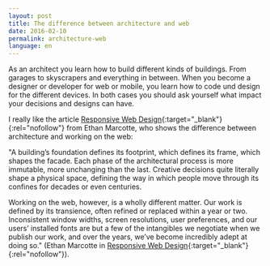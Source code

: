 ```yaml
---
layout: post
title: The difference between architecture and web
date: 2016-02-10
permalink: architecture-web
language: en
---
```



As an architect you learn how to build different kinds of buildings. From garages to skyscrapers and everything in between. When you become a designer or developer for web or mobile, you learn how to code und design for the different devices. In both cases you should ask yourself what impact your decisions and designs can have.

I really like the article [Responsive Web Design](http://alistapart.com/article/responsive-web-design){:target="_blank"}{:rel="nofollow"} from Ethan Marcotte, who shows the difference between architecture and working on the web:

"A building’s foundation defines its footprint, which defines its frame, which shapes the facade. Each phase of the architectural process is more immutable, more unchanging than the last. Creative decisions quite literally shape a physical space, defining the way in which people move through its confines for decades or even centuries.

Working on the web, however, is a wholly different matter. Our work is defined by its transience, often refined or replaced within a year or two. Inconsistent window widths, screen resolutions, user preferences, and our users’ installed fonts are but a few of the intangibles we negotiate when we publish our work, and over the years, we’ve become incredibly adept at doing so." (Ethan Marcotte in [Responsive Web Design](http://alistapart.com/article/responsive-web-design){:target="_blank"}{:rel="nofollow"}).
